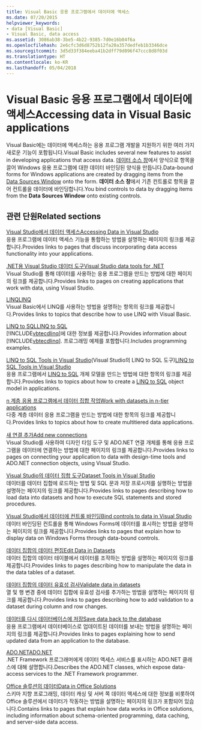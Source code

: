 ```yaml
---
title: Visual Basic 응용 프로그램에서 데이터에 액세스
ms.date: 07/20/2015
helpviewer_keywords:
- data [Visual Basic]
- Visual Basic, data access
ms.assetid: 3086ab38-3be5-4b22-9385-7d0e16b04f6a
ms.openlocfilehash: 2e6cfc3d6d8752b12fa20a357dedfeb1b3346dce
ms.sourcegitcommit: 3d5d33f384eeba41b2dff79d096f47ccc8d8f03d
ms.translationtype: HT
ms.contentlocale: ko-KR
ms.lasthandoff: 05/04/2018
---
```

# <a name="accessing-data-in-visual-basic-applications"></a><span data-ttu-id="43a44-102">Visual Basic 응용 프로그램에서 데이터에 액세스</span><span class="sxs-lookup"><span data-stu-id="43a44-102">Accessing data in Visual Basic applications</span></span>
<span data-ttu-id="43a44-103">Visual Basic에는 데이터에 액세스하는 응용 프로그램 개발을 지원하기 위한 여러 가지 새로운 기능이 포함됩니다.</span><span class="sxs-lookup"><span data-stu-id="43a44-103">Visual Basic includes several new features to assist in developing applications that access data.</span></span> <span data-ttu-id="43a44-104">[데이터 소스 창](/visualstudio/data-tools/add-new-data-sources)에서 양식으로 항목을 끌어 Windows 응용 프로그램에 대한 데이터 바인딩된 양식을 만듭니다.</span><span class="sxs-lookup"><span data-stu-id="43a44-104">Data-bound forms for Windows applications are created by dragging items from the [Data Sources Window](/visualstudio/data-tools/add-new-data-sources) onto the form.</span></span> <span data-ttu-id="43a44-105">**데이터 소스 창**에서 기존 컨트롤로 항목을 끌어 컨트롤을 데이터에 바인딩합니다.</span><span class="sxs-lookup"><span data-stu-id="43a44-105">You bind controls to data by dragging items from the **Data Sources Window** onto existing controls.</span></span>  
  
## <a name="related-sections"></a><span data-ttu-id="43a44-106">관련 단원</span><span class="sxs-lookup"><span data-stu-id="43a44-106">Related sections</span></span>  
 [<span data-ttu-id="43a44-107">Visual Studio에서 데이터 액세스</span><span class="sxs-lookup"><span data-stu-id="43a44-107">Accessing Data in Visual Studio</span></span>](/visualstudio/data-tools/)  
 <span data-ttu-id="43a44-108">응용 프로그램에 데이터 액세스 기능을 통합하는 방법을 설명하는 페이지의 링크를 제공합니다.</span><span class="sxs-lookup"><span data-stu-id="43a44-108">Provides links to pages that discuss incorporating data access functionality into your applications.</span></span>

 [<span data-ttu-id="43a44-109">.NET용 Visual Studio 데이터 도구</span><span class="sxs-lookup"><span data-stu-id="43a44-109">Visual Studio data tools for .NET</span></span>](/visualstudio/data-tools/visual-studio-data-tools-for-dotnet)  
 <span data-ttu-id="43a44-110">Visual Studio를 통해 데이터를 사용하는 응용 프로그램을 만드는 방법에 대한 페이지의 링크를 제공합니다.</span><span class="sxs-lookup"><span data-stu-id="43a44-110">Provides links to pages on creating applications that work with data, using Visual Studio.</span></span>  
  
 [<span data-ttu-id="43a44-111">LINQ</span><span class="sxs-lookup"><span data-stu-id="43a44-111">LINQ</span></span>](../../visual-basic/programming-guide/language-features/linq/index.md)  
 <span data-ttu-id="43a44-112">Visual Basic에서 LINQ를 사용하는 방법을 설명하는 항목의 링크를 제공합니다.</span><span class="sxs-lookup"><span data-stu-id="43a44-112">Provides links to topics that describe how to use LINQ with Visual Basic.</span></span>  
  
 [<span data-ttu-id="43a44-113">LINQ to SQL</span><span class="sxs-lookup"><span data-stu-id="43a44-113">LINQ to SQL</span></span>](../../framework/data/adonet/sql/linq/index.md)  
 <span data-ttu-id="43a44-114">[!INCLUDE[vbtecdlinq](~/includes/vbtecdlinq-md.md)]에 대한 정보를 제공합니다.</span><span class="sxs-lookup"><span data-stu-id="43a44-114">Provides information about [!INCLUDE[vbtecdlinq](~/includes/vbtecdlinq-md.md)].</span></span> <span data-ttu-id="43a44-115">프로그래밍 예제를 포함합니다.</span><span class="sxs-lookup"><span data-stu-id="43a44-115">Includes programming examples.</span></span>  
  
 <span data-ttu-id="43a44-116">[LINQ to SQL Tools in Visual Studio](/visualstudio/data-tools/linq-to-sql-tools-in-visual-studio2)(Visual Studio의 LINQ to SQL 도구)</span><span class="sxs-lookup"><span data-stu-id="43a44-116">[LINQ to SQL Tools in Visual Studio](/visualstudio/data-tools/linq-to-sql-tools-in-visual-studio2)</span></span>  
 <span data-ttu-id="43a44-117">응용 프로그램에서 [LINQ to SQL](../../framework/data/adonet/sql/linq/index.md) 개체 모델을 만드는 방법에 대한 항목의 링크를 제공합니다.</span><span class="sxs-lookup"><span data-stu-id="43a44-117">Provides links to topics about how to create a [LINQ to SQL](../../framework/data/adonet/sql/linq/index.md) object model in applications.</span></span>  
  
 [<span data-ttu-id="43a44-118">n 계층 응용 프로그램에서 데이터 집합 작업</span><span class="sxs-lookup"><span data-stu-id="43a44-118">Work with datasets in n-tier applications</span></span>](/visualstudio/data-tools/work-with-datasets-in-n-tier-applications)  
 <span data-ttu-id="43a44-119">다중 계층 데이터 응용 프로그램을 만드는 방법에 대한 항목의 링크를 제공합니다.</span><span class="sxs-lookup"><span data-stu-id="43a44-119">Provides links to topics about how to create multitiered data applications.</span></span>  
     
 [<span data-ttu-id="43a44-120">새 연결 추가</span><span class="sxs-lookup"><span data-stu-id="43a44-120">Add new connections</span></span>](/visualstudio/data-tools/add-new-connections)  
 <span data-ttu-id="43a44-121">Visual Studio를 사용하여 디자인 타임 도구 및 ADO.NET 연결 개체를 통해 응용 프로그램을 데이터에 연결하는 방법에 대한 페이지의 링크를 제공합니다.</span><span class="sxs-lookup"><span data-stu-id="43a44-121">Provides links to pages on connecting your application to data with design-time tools and ADO.NET connection objects, using Visual Studio.</span></span>  

 [<span data-ttu-id="43a44-122">Visual Studio의 데이터 집합 도구</span><span class="sxs-lookup"><span data-stu-id="43a44-122">Dataset Tools in Visual Studio</span></span>](/visualstudio/data-tools/dataset-tools-in-visual-studio)  
 <span data-ttu-id="43a44-123">데이터를 데이터 집합에 로드하는 방법 및 SQL 문과 저장 프로시저를 실행하는 방법을 설명하는 페이지의 링크를 제공합니다.</span><span class="sxs-lookup"><span data-stu-id="43a44-123">Provides links to pages describing how to load data into datasets and how to execute SQL statements and stored procedures.</span></span>  
  
 [<span data-ttu-id="43a44-124">Visual Studio에서 데이터에 컨트롤 바인딩</span><span class="sxs-lookup"><span data-stu-id="43a44-124">Bind controls to data in Visual Studio</span></span>](/visualstudio/data-tools/bind-controls-to-data-in-visual-studio)  
 <span data-ttu-id="43a44-125">데이터 바인딩된 컨트롤을 통해 Windows Forms에 데이터를 표시하는 방법을 설명하는 페이지의 링크를 제공합니다.</span><span class="sxs-lookup"><span data-stu-id="43a44-125">Provides links to pages that explain how to display data on Windows Forms through data-bound controls.</span></span>  
  
 [<span data-ttu-id="43a44-126">데이터 집합의 데이터 편집</span><span class="sxs-lookup"><span data-stu-id="43a44-126">Edit Data in Datasets</span></span>](/visualstudio/data-tools/edit-data-in-datasets)  
 <span data-ttu-id="43a44-127">데이터 집합의 데이터 테이블에서 데이터를 조작하는 방법을 설명하는 페이지의 링크를 제공합니다.</span><span class="sxs-lookup"><span data-stu-id="43a44-127">Provides links to pages describing how to manipulate the data in the data tables of a dataset.</span></span>  
  
 [<span data-ttu-id="43a44-128">데이터 집합의 데이터 유효성 검사</span><span class="sxs-lookup"><span data-stu-id="43a44-128">Validate data in datasets</span></span>](/visualstudio/data-tools/validate-data-in-datasets)  
 <span data-ttu-id="43a44-129">열 및 행 변경 중에 데이터 집합에 유효성 검사를 추가하는 방법을 설명하는 페이지의 링크를 제공합니다.</span><span class="sxs-lookup"><span data-stu-id="43a44-129">Provides links to pages describing how to add validation to a dataset during column and row changes.</span></span>  
  
 [<span data-ttu-id="43a44-130">데이터를 다시 데이터베이스에 저장</span><span class="sxs-lookup"><span data-stu-id="43a44-130">Save data back to the database</span></span>](/visualstudio/data-tools/save-data-back-to-the-database)  
 <span data-ttu-id="43a44-131">응용 프로그램에서 데이터베이스로 업데이트된 데이터를 보내는 방법을 설명하는 페이지의 링크를 제공합니다.</span><span class="sxs-lookup"><span data-stu-id="43a44-131">Provides links to pages explaining how to send updated data from an application to the database.</span></span>  
  
 [<span data-ttu-id="43a44-132">ADO.NET</span><span class="sxs-lookup"><span data-stu-id="43a44-132">ADO.NET</span></span>](../../framework/data/adonet/index.md)  
 <span data-ttu-id="43a44-133">.NET Framework 프로그래머에게 데이터 액세스 서비스를 표시하는 ADO.NET 클래스에 대해 설명합니다.</span><span class="sxs-lookup"><span data-stu-id="43a44-133">Describes the ADO.NET classes, which expose data-access services to the .NET Framework programmer.</span></span>

 [<span data-ttu-id="43a44-134">Office 솔루션의 데이터</span><span class="sxs-lookup"><span data-stu-id="43a44-134">Data in Office Solutions</span></span>](https://msdn.microsoft.com/library/xx069ybh)  
 <span data-ttu-id="43a44-135">스키마 지향 프로그래밍, 데이터 캐싱 및 서버 쪽 데이터 액세스에 대한 정보를 비롯하여 Office 솔루션에서 데이터가 작동하는 방법을 설명하는 페이지의 링크가 포함되어 있습니다.</span><span class="sxs-lookup"><span data-stu-id="43a44-135">Contains links to pages that explain how data works in Office solutions, including information about schema-oriented programming, data caching, and server-side data access.</span></span>
